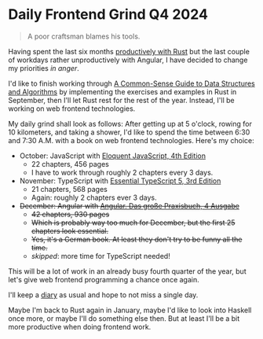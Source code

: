 # Daily Frontend Grind Q4 2024

> A poor craftsman blames his tools.

Having spent the last six months [productively with
Rust](https://github.com/patrickbucher/learning-rust) but the last couple of
workdays rather unproductively with Angular, I have decided to change my
priorities _in anger_.

I'd like to finish working through [A Common-Sense Guide to Data Structures and
Algorithms](https://pragprog.com/titles/jwdsal2/a-common-sense-guide-to-data-structures-and-algorithms-second-edition/)
by implementing the exercises and examples in Rust in September, then I'll let
Rust rest for the rest of the year. Instead, I'll be working on web frontend
technologies.

My daily grind shall look as follows: After getting up at 5 o'clock, rowing for 10 kilometers, and taking a shower, I'd like to spend the time between 6:30 and 7:30 A.M. with a book on web frontend technologies. Here's my choice:

- October: JavaScript with [Eloquent JavaScript, 4th Edition](https://nostarch.com/eloquent-javascript-4th-edition)
    - 22 chapters, 456 pages
    - I have to work through roughly 2 chapters every 3 days.
- November: TypeScript with [Essential TypeScript 5, 3rd
  Edition](https://www.manning.com/books/essential-typescript-5-third-edition)
    - 21 chapters, 568 pages
    - Again: roughly 2 chapters ever 3 days.
- ~~December: Angular with [Angular. Das große Praxisbuch, 4 Ausgabe](https://angular-buch.com/)~~
    - ~~42 chapters, 930 pages~~
    - ~~Which is probably way too much for December, but the first 25 chapters look essential.~~
    - ~~Yes, it's a German book. At least they don't try to be funny all the time.~~
    - _skipped_: more time for TypeScript needed!

This will be a lot of work in an already busy fourth quarter of the year, but
let's give web frontend programming a chance once again.

I'll keep a [diary](diary.md) as usual and hope to not miss a single day.

Maybe I'm back to Rust again in January, maybe I'd like to look into Haskell
once more, or maybe I'll do something else then. But at least I'll be a bit more
productive when doing frontend work.
